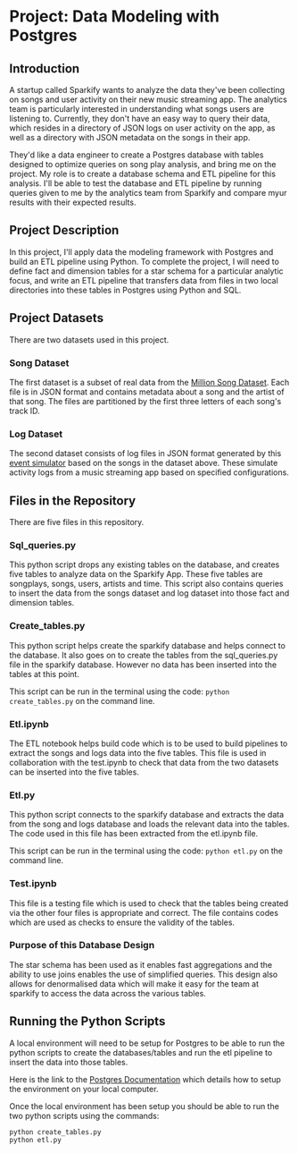 # Project: Data Modeling with Postgres

## Introduction

A startup called Sparkify wants to analyze the data they've been collecting on songs and user activity on their new music streaming app. The analytics team is particularly interested in understanding what songs users are listening to. Currently, they don't have an easy way to query their data, which resides in a directory of JSON logs on user activity on the app, as well as a directory with JSON metadata on the songs in their app.

They'd like a data engineer to create a Postgres database with tables designed to optimize queries on song play analysis, and bring me on the project. My role is to create a database schema and ETL pipeline for this analysis. I'll be able to test the database and ETL pipeline by running queries given to me by the analytics team from Sparkify and compare myur results with their expected results.

## Project Description

In this project, I'll apply data the modeling framework with Postgres and build an ETL pipeline using Python. To complete the project, I will need to define fact and dimension tables for a star schema for a particular analytic focus, and write an ETL pipeline that transfers data from files in two local directories into these tables in Postgres using Python and SQL.

## Project Datasets

There are two datasets used in this project.

### Song Dataset

The first dataset is a subset of real data from the [Million Song Dataset](http://millionsongdataset.com/). Each file is in JSON format and contains metadata about a song and the artist of that song. The files are partitioned by the first three letters of each song's track ID.

### Log Dataset

The second dataset consists of log files in JSON format generated by this [event simulator](https://github.com/Interana/eventsim) based on the songs in the dataset above. These simulate activity logs from a music streaming app based on specified configurations.

## Files in the Repository

There are five files in this repository.

### Sql_queries.py

This python script drops any existing tables on the database, and creates five tables to analyze data on the Sparkify App. These five tables are songplays, songs, users, artists and time. This script also contains queries to insert the data from the songs dataset and log dataset into those fact and dimension tables.

### Create_tables.py

This python script helps create the sparkify database and helps connect to the database. It also goes on to create the tables from the sql_queries.py file in the sparkify database. However no data has been inserted into the tables at this point.

This script can be run in the terminal using the code: `python create_tables.py` on the command line.

### Etl.ipynb

The ETL notebook helps build code which is to be used to build pipelines to extract the songs and logs data into the five tables. This file is used in collaboration with the test.ipynb to check that data from the two datasets can be inserted into the five tables.

### Etl.py

This python script connects to the sparkify database and extracts the data from the song and logs database and loads the relevant data into the tables. The code used in this file has been extracted from the etl.ipynb file.

This script can be run in the terminal using the code: `python etl.py` on the command line.

### Test.ipynb

This file is a testing file which is used to check that the tables being created via the other four files is appropriate and correct. The file contains codes which are used as checks to ensure the validity of the tables.

### Purpose of this Database Design

The star schema has been used as it enables fast aggregations and the ability to use joins enables the use of simplified queries. This design also allows for denormalised data which will make it easy for the team at sparkify to access the data across the various tables.

## Running the Python Scripts

A local environment will need to be setup for Postgres to be able to run the python scripts to create the databases/tables and run the etl pipeline to insert the data into those tables.

Here is the link to the [Postgres Documentation](https://www.postgresql.org/docs/current/runtime-config.html) which details how to setup the environment on your local computer.

Once the local environment has been setup you should be able to run the two python scripts using the commands:

    python create_tables.py
    python etl.py
